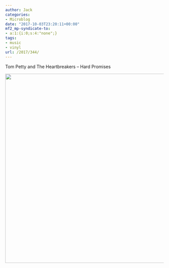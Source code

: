 ```yaml
---
author: Jack
categories:
- Microblog
date: "2017-10-03T23:20:11+00:00"
mf2_mp-syndicate-to:
- a:1:{i:0;s:4:"none";}
tags:
- music
- vinyl
url: /2017/344/
---
```

Tom Petty and The Heartbreakers &#8211; Hard Promises

<img src="/img/2017/10/073bdd55bf0e4435820bc11b5ed06968.jpg" width="600" height="600" />
